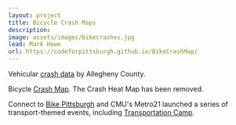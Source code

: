 ```yaml
---
layout: project
title: Bicycle Crash Maps
description: 
image: assets/images/bikecrashes.jpg
lead: Mark Howe
url: https://codeforpittsburgh.github.io/BikeCrashMap/
---
```


Vehicular [crash data](https://data.wprdc.org/dataset/allegheny-county-crash-data) by Allegheny County.

Bicycle [Crash Map](https://codeforpittsburgh.github.io/BikeCrashMap). The Crash Heat Map has been removed. 

Connect to [Bike Pittsburgh](https://www.bikepgh.org/) and CMU's Metro21 launched a series of transport-themed events, including [Transportation Camp](http://transportationcamp.org/events/pittsburgh2018/).